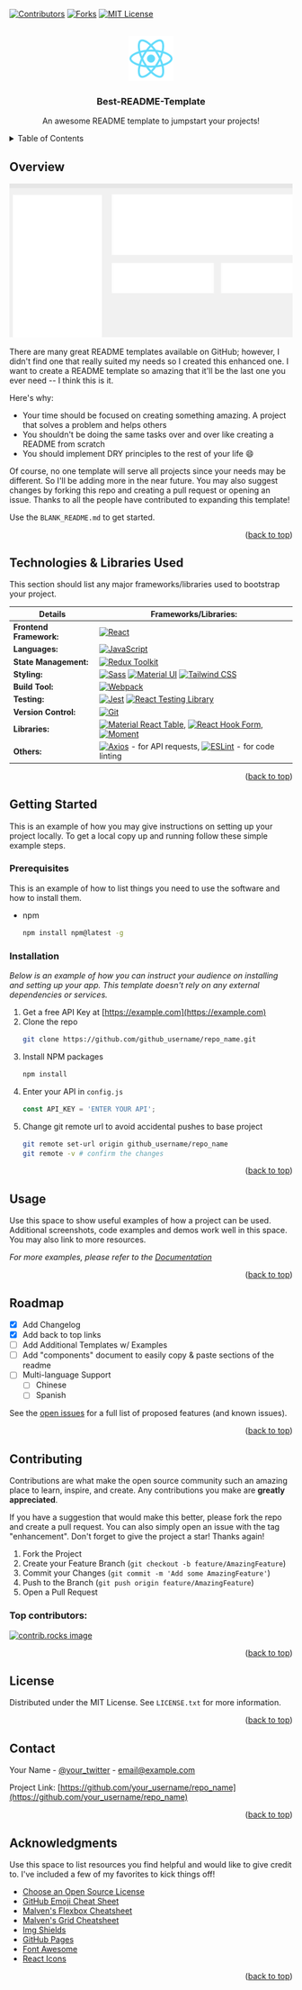 <!-- Improved compatibility of back to top link -->
<a id="readme-top"></a>

<!-- PROJECT SHIELDS -->
[![Contributors][contributors-shield]][contributors-url]
[![Forks][forks-shield]][forks-url]
[![MIT License][license-shield]][license-url]


<!-- PROJECT LOGO -->
<br />
<div align="center"> 
  <img src="public/logo192.png" alt="Logo" width="80" height="80"> 
  <h3 align="center">Best-README-Template</h3>

  <p align="center">
    An awesome README template to jumpstart your projects!   
  </p>
</div>



<!-- TABLE OF CONTENTS -->
<details>
  <summary>Table of Contents</summary>
  <ol>
    <li><a href="#overview">Overview</a> </li>      
    <li><a href="#technologies-used">Technologies Used</a></li>
    <li>
      <a href="#getting-started">Getting Started</a>
      <ul>
        <li><a href="#prerequisites">Prerequisites</a></li>
        <li><a href="#installation">Installation</a></li>
      </ul>
    </li>
    <li><a href="#usage">Running the Application</a></li>
    <li><a href="#api">API Information</a></li>
    <li><a href="#testing">Testing </a></li>
    <li><a href="#contribution">Contribution</a></li>
    <li><a href="#license">License</a></li>   
  </ol>
</details>



<!-- ABOUT THE PROJECT -->
## Overview

[![Product Name Screen Shot][product-screenshot]](https://example.com)

There are many great README templates available on GitHub; however, I didn't find one that really suited my needs so I created this enhanced one. I want to create a README template so amazing that it'll be the last one you ever need -- I think this is it.

Here's why:
* Your time should be focused on creating something amazing. A project that solves a problem and helps others
* You shouldn't be doing the same tasks over and over like creating a README from scratch
* You should implement DRY principles to the rest of your life :smile:

Of course, no one template will serve all projects since your needs may be different. So I'll be adding more in the near future. You may also suggest changes by forking this repo and creating a pull request or opening an issue. Thanks to all the people have contributed to expanding this template!

Use the `BLANK_README.md` to get started.

<p align="right">(<a href="#readme-top">back to top</a>)</p>



## Technologies & Libraries Used

This section should list any major frameworks/libraries used to bootstrap your project. 

| **Details** | **Frameworks/Libraries:**  |
|-------------------------|--------------------------------|
| **Frontend Framework:** | [![React][React.js]][React-url]  |
| **Languages:**          | [![JavaScript][JavaScript]][JavaScript-url] |
| **State Management:**   | [![Redux Toolkit][Redux Toolkit]][Redux-Toolkit-url] |
| **Styling:**            | [![Sass][Sass]][Sass-url] [![Material UI][Material UI]][Material-url] [![Tailwind CSS][Tailwind CSS]][Tailwind-url] |
| **Build Tool:**         | [![Webpack][Webpack]][Webpack-url] |
| **Testing:**            | [![Jest][Jest]][Jest-url] [![React Testing Library][React Testing Library]][React-Testing-Library-url] |
| **Version Control:**    | [![Git][Git]][Git-url] |
| **Libraries:**          | [![Material React Table][Material React Table]][Material-React-Table-url], [![React Hook Form][React Hook Form]][React-Hook-Form-url], [![Moment][Moment.js]][Moment-url] |
| **Others:**             | [![Axios][Axios]][Axios-url] - for API requests, [![ESLint][ESLint]][ESLint-url] - for code linting |






<p align="right">(<a href="#readme-top">back to top</a>)</p>


<!-- GETTING STARTED -->
## Getting Started

This is an example of how you may give instructions on setting up your project locally.
To get a local copy up and running follow these simple example steps.

### Prerequisites

This is an example of how to list things you need to use the software and how to install them.
* npm
  ```sh
  npm install npm@latest -g
  ```

### Installation

_Below is an example of how you can instruct your audience on installing and setting up your app. This template doesn't rely on any external dependencies or services._

1. Get a free API Key at [https://example.com](https://example.com)
2. Clone the repo
   ```sh
   git clone https://github.com/github_username/repo_name.git
   ```
3. Install NPM packages
   ```sh
   npm install
   ```
4. Enter your API in `config.js`
   ```js
   const API_KEY = 'ENTER YOUR API';
   ```
5. Change git remote url to avoid accidental pushes to base project
   ```sh
   git remote set-url origin github_username/repo_name
   git remote -v # confirm the changes
   ```

<p align="right">(<a href="#readme-top">back to top</a>)</p>



<!-- USAGE EXAMPLES -->
## Usage

Use this space to show useful examples of how a project can be used. Additional screenshots, code examples and demos work well in this space. You may also link to more resources.

_For more examples, please refer to the [Documentation](https://example.com)_

<p align="right">(<a href="#readme-top">back to top</a>)</p>



<!-- ROADMAP -->
## Roadmap

- [x] Add Changelog
- [x] Add back to top links
- [ ] Add Additional Templates w/ Examples
- [ ] Add "components" document to easily copy & paste sections of the readme
- [ ] Multi-language Support
    - [ ] Chinese
    - [ ] Spanish

See the [open issues](https://github.com/othneildrew/Best-README-Template/issues) for a full list of proposed features (and known issues).

<p align="right">(<a href="#readme-top">back to top</a>)</p>



<!-- CONTRIBUTING -->
## Contributing

Contributions are what make the open source community such an amazing place to learn, inspire, and create. Any contributions you make are **greatly appreciated**.

If you have a suggestion that would make this better, please fork the repo and create a pull request. You can also simply open an issue with the tag "enhancement".
Don't forget to give the project a star! Thanks again!

1. Fork the Project
2. Create your Feature Branch (`git checkout -b feature/AmazingFeature`)
3. Commit your Changes (`git commit -m 'Add some AmazingFeature'`)
4. Push to the Branch (`git push origin feature/AmazingFeature`)
5. Open a Pull Request

### Top contributors:

<a href="https://github.com/othneildrew/Best-README-Template/graphs/contributors">
  <img src="https://contrib.rocks/image?repo=othneildrew/Best-README-Template" alt="contrib.rocks image" />
</a>

<p align="right">(<a href="#readme-top">back to top</a>)</p>



<!-- LICENSE -->
## License

Distributed under the MIT License. See `LICENSE.txt` for more information.

<p align="right">(<a href="#readme-top">back to top</a>)</p>



<!-- CONTACT -->
## Contact

Your Name - [@your_twitter](https://twitter.com/your_username) - email@example.com

Project Link: [https://github.com/your_username/repo_name](https://github.com/your_username/repo_name)

<p align="right">(<a href="#readme-top">back to top</a>)</p>



<!-- ACKNOWLEDGMENTS -->
## Acknowledgments

Use this space to list resources you find helpful and would like to give credit to. I've included a few of my favorites to kick things off!

* [Choose an Open Source License](https://choosealicense.com)
* [GitHub Emoji Cheat Sheet](https://www.webpagefx.com/tools/emoji-cheat-sheet)
* [Malven's Flexbox Cheatsheet](https://flexbox.malven.co/)
* [Malven's Grid Cheatsheet](https://grid.malven.co/)
* [Img Shields](https://shields.io)
* [GitHub Pages](https://pages.github.com)
* [Font Awesome](https://fontawesome.com)
* [React Icons](https://react-icons.github.io/react-icons/search)

<p align="right">(<a href="#readme-top">back to top</a>)</p>



<!-- MARKDOWN LINKS & IMAGES -->
[contributors-shield]: https://img.shields.io/github/contributors/othneildrew/Best-README-Template.svg?style=for-the-badge
[contributors-url]: https://github.com/othneildrew/Best-README-Template/graphs/contributors
[forks-shield]: https://img.shields.io/github/forks/othneildrew/Best-README-Template.svg?style=for-the-badge
[forks-url]: https://github.com/othneildrew/Best-README-Template/network/members
[license-shield]: https://img.shields.io/github/license/othneildrew/Best-README-Template.svg?style=for-the-badge
[license-url]: https://github.com/othneildrew/Best-README-Template/blob/master/LICENSE.txt


[product-screenshot]: public/screenshot.png

[React.js]: https://img.shields.io/badge/React-20232A?style=for-the-badge&logo=react&logoColor=61DAFB
[React-url]: https://reactjs.org/
[Material UI]: https://img.shields.io/badge/Material--UI-0081CB?style=for-the-badge&logo=mui&logoColor=white
[Material-url]: https://angular.io/
[Tailwind CSS]: https://img.shields.io/badge/Tailwind_CSS-06B6D4?style=for-the-badge&logo=tailwindcss&logoColor=white
[Tailwind-url]: https://angular.io/
[Sass]: https://img.shields.io/badge/Sass-CC6699?style=for-the-badge&logo=sass&logoColor=white
[Sass-url]: https://angular.io/
[Material React Table]: https://img.shields.io/badge/Material--React--Table-0081CB?style=for-the-badge&logo=mui&logoColor=white
[Material-React-Table-url]: https://angular.io/
[React Hook Form]: https://img.shields.io/badge/React--Hook--Form-EC5990?style=for-the-badge&logo=reacthookform&logoColor=white
[React-Hook-Form-url]: https://angular.io/
[Moment.js]: https://img.shields.io/badge/Moment.js-FF8300?style=for-the-badge&logo=moment&logoColor=white
[Moment-url]: https://angular.io/
[Redux Toolkit]: https://img.shields.io/badge/Redux_Toolkit-764ABC?style=for-the-badge&logo=redux&logoColor=white
[Redux-Toolkit-url]: https://angular.io/
[JavaScript]: https://img.shields.io/badge/JavaScript-F7DF1E?style=for-the-badge&logo=javascript&logoColor=black
[JavaScript-url]: https://angular.io/
[Axios]: https://img.shields.io/badge/Axios-5A29E4?style=for-the-badge&logo=axios&logoColor=white
[Axios-url]: https://angular.io/
[Webpack]: https://img.shields.io/badge/Webpack-8DD6F9?style=for-the-badge&logo=webpack&logoColor=black
[Webpack-url]: https://angular.io/
[Jest]: https://img.shields.io/badge/Jest-C21325?style=for-the-badge&logo=jest&logoColor=white
[Jest-url]: https://angular.io/
[React Testing Library]: https://img.shields.io/badge/React--Testing--Library-E33332?style=for-the-badge&logo=testing-library&logoColor=white
[React-Testing-Library-url]: https://angular.io/
[ESLint]: https://img.shields.io/badge/ESLint-4B32C3?style=for-the-badge&logo=eslint&logoColor=white
[ESLint-url]: #
[Git]: https://img.shields.io/badge/Git-F05032?style=for-the-badge&logo=git&logoColor=white
[Git-url]: https://angular.io/









